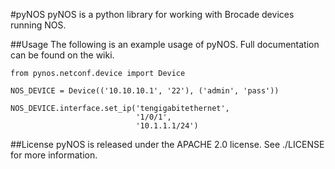 #pyNOS
pyNOS is a python library for working with Brocade devices running NOS.

##Usage
The following is an example usage of pyNOS. Full documentation can be found on
the wiki.
```
from pynos.netconf.device import Device

NOS_DEVICE = Device(('10.10.10.1', '22'), ('admin', 'pass'))

NOS_DEVICE.interface.set_ip('tengigabitethernet',
                            '1/0/1',
                            '10.1.1.1/24')
```

##License
pyNOS is released under the APACHE 2.0 license. See ./LICENSE for more
information.

